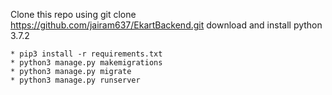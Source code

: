 Clone this repo using git clone https://github.com/jairam637/EkartBackend.git
download and install python 3.7.2

    * pip3 install -r requirements.txt
    * python3 manage.py makemigrations
    * python3 manage.py migrate
    * python3 manage.py runserver
